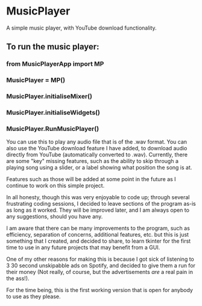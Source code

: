 # MusicPlayer
A simple music player, with YouTube download functionality.

## To run the music player:

### from MusicPlayerApp import MP

### MusicPlayer = MP()

### MusicPlayer.initialiseMixer()
### MusicPlayer.initialiseWidgets()
### MusicPlayer.RunMusicPlayer()

You can use this to play any audio file that is of the .wav format. 
You can also use the YouTube download feature I have added, to download audio directly from YouTube (automatically converted to .wav).
Currently, there are some "key" missing features, such as the ability to skip through a playing song using a slider, or a label showing what position the song is at. 

Features such as those will be added at some point in the future as I continue to work on this simple project.

In all honesty, though this was very enjoyable to code up; through several frustrating coding sessions, I decided to leave sections of the program as-is as long as it worked. They will be improved later, and I am always open to any suggestions, should you have any.

I am aware that there can be many improvements to the program, such as efficiency, separation of concerns, additional features, etc. but this is just something that I created, and decided to share, to learn tkinter for the first time to use in any future projects that may benefit from a GUI.

One of my other reasons for making this is because I got sick of listening to 3 30 second unskipabble ads on Spotify, and decided to give them a run for their money (Not really, of course, but the advertisements *are* a real pain in the ass!). 

For the time being, this is the first working version that is open for anybody to use as they please.

